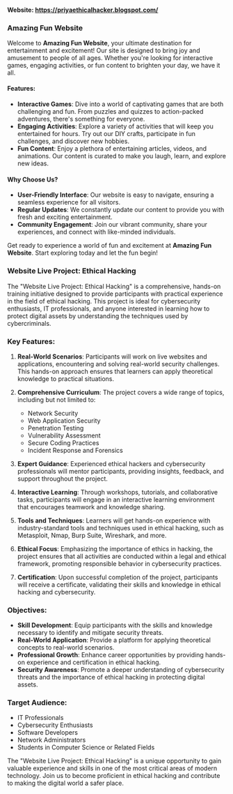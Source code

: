 #### Website: https://priyaethicalhacker.blogspot.com/      ####


### Amazing Fun Website

Welcome to **Amazing Fun Website**, your ultimate destination for entertainment and excitement! Our site is designed to bring joy and amusement to people of all ages. Whether you're looking for interactive games, engaging activities, or fun content to brighten your day, we have it all.

#### Features:
- **Interactive Games**: Dive into a world of captivating games that are both challenging and fun. From puzzles and quizzes to action-packed adventures, there's something for everyone.
- **Engaging Activities**: Explore a variety of activities that will keep you entertained for hours. Try out our DIY crafts, participate in fun challenges, and discover new hobbies.
- **Fun Content**: Enjoy a plethora of entertaining articles, videos, and animations. Our content is curated to make you laugh, learn, and explore new ideas.

#### Why Choose Us?
- **User-Friendly Interface**: Our website is easy to navigate, ensuring a seamless experience for all visitors.
- **Regular Updates**: We constantly update our content to provide you with fresh and exciting entertainment.
- **Community Engagement**: Join our vibrant community, share your experiences, and connect with like-minded individuals.

Get ready to experience a world of fun and excitement at **Amazing Fun Website**. Start exploring today and let the fun begin!




### Website Live Project: Ethical Hacking

The "Website Live Project: Ethical Hacking" is a comprehensive, hands-on training initiative designed to provide participants with practical experience in the field of ethical hacking. This project is ideal for cybersecurity enthusiasts, IT professionals, and anyone interested in learning how to protect digital assets by understanding the techniques used by cybercriminals.

### Key Features:

1. **Real-World Scenarios**: Participants will work on live websites and applications, encountering and solving real-world security challenges. This hands-on approach ensures that learners can apply theoretical knowledge to practical situations.

2. **Comprehensive Curriculum**: The project covers a wide range of topics, including but not limited to:
   - Network Security
   - Web Application Security
   - Penetration Testing
   - Vulnerability Assessment
   - Secure Coding Practices
   - Incident Response and Forensics

3. **Expert Guidance**: Experienced ethical hackers and cybersecurity professionals will mentor participants, providing insights, feedback, and support throughout the project.

4. **Interactive Learning**: Through workshops, tutorials, and collaborative tasks, participants will engage in an interactive learning environment that encourages teamwork and knowledge sharing.

5. **Tools and Techniques**: Learners will get hands-on experience with industry-standard tools and techniques used in ethical hacking, such as Metasploit, Nmap, Burp Suite, Wireshark, and more.

6. **Ethical Focus**: Emphasizing the importance of ethics in hacking, the project ensures that all activities are conducted within a legal and ethical framework, promoting responsible behavior in cybersecurity practices.

7. **Certification**: Upon successful completion of the project, participants will receive a certificate, validating their skills and knowledge in ethical hacking and cybersecurity.

### Objectives:

- **Skill Development**: Equip participants with the skills and knowledge necessary to identify and mitigate security threats.
- **Real-World Application**: Provide a platform for applying theoretical concepts to real-world scenarios.
- **Professional Growth**: Enhance career opportunities by providing hands-on experience and certification in ethical hacking.
- **Security Awareness**: Promote a deeper understanding of cybersecurity threats and the importance of ethical hacking in protecting digital assets.

### Target Audience:

- IT Professionals
- Cybersecurity Enthusiasts
- Software Developers
- Network Administrators
- Students in Computer Science or Related Fields

The "Website Live Project: Ethical Hacking" is a unique opportunity to gain valuable experience and skills in one of the most critical areas of modern technology. Join us to become proficient in ethical hacking and contribute to making the digital world a safer place.
